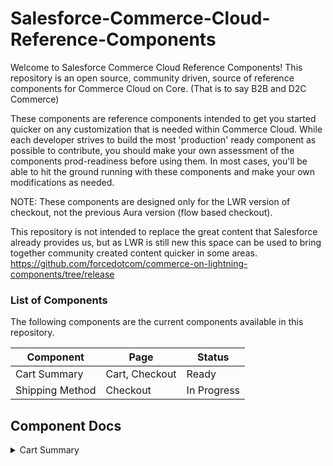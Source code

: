 # Salesforce-Commerce-Cloud-Reference-Components

Welcome to Salesforce Commerce Cloud Reference Components! 
This repository is an open source, community driven, source of reference components for Commerce Cloud on Core. (That is to say B2B and D2C Commerce)

These components are reference components intended to get you started quicker on any customization that is needed within Commerce Cloud. While each developer strives to build the most 'production' ready component as possible to contribute, you should make your own assessment of the components prod-readiness before using them. 
In most cases, you'll be able to hit the ground running with these components and make your own modifications as needed. 

NOTE: These components are designed only for the LWR version of checkout, not the previous Aura version (flow based checkout).

This repository is not intended to replace the great content that Salesforce already provides us, but as LWR is still new this space can be used to bring together community created content quicker in some areas. 
https://github.com/forcedotcom/commerce-on-lightning-components/tree/release

### List of Components
The following components are the current components available in this repository.

| Component  | Page | Status |
| ------------- | ------------- | ------------- |
| Cart Summary  | Cart, Checkout  | Ready |
| Shipping Method  | Checkout  | In Progress |

## Component Docs

<details>
<summary>Cart Summary</summary>
This component utilizes a combination of slots & expressions to be a light weight version of cart summary. 

### Installation Steps
1. Deploy Code to your instance
2. Navigate to the Cart Page in Experience Builder
3. Drag 'Cart Summary' under the custom component section to the top right of the right column on cart page
  You'll notice that the component comes over with place holder values for the $$, this is so you can see what the formatting looks like in Experience Builder. You'll also notice that there are slots available for you to place your text into the component and style as you wish. 
4. Drag a 'Text Block' component into each of the slots and style as needed
5. Publish Site
6. Login as user and check components values for accuracy
  
### Limitation
-   This version does not utilize apex to bring cart summary details to the screen, so it's relying on expressions to show the information
-   This version is not as 'smart' as the native component, meaning it won't hide and show promotions automatically or give you striked out original prices. If you want that functionality you'll have to add that afterwards. 

<details>
<summary>Shipping Method</summary>
This component shows the delivery methods that are available to the user during checkout. 

### Installation Steps
### Limitation

If you're interested in contributing, create a branch / pull request and get started! The more we contribute the better this repository is!
